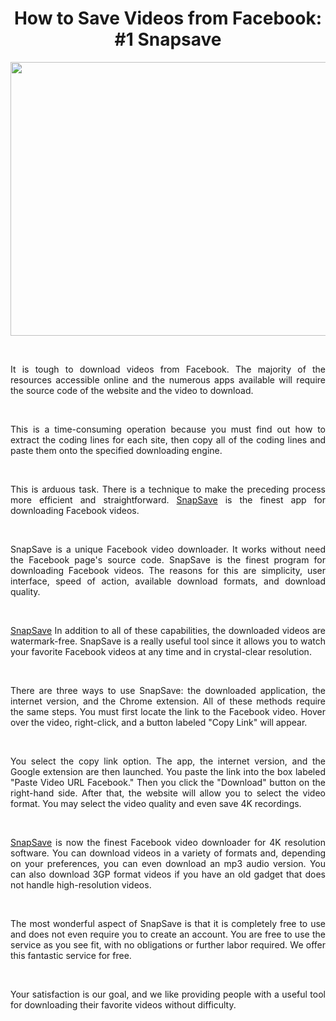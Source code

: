 <h1 style="text-align: center;">How to Save Videos from Facebook: #1 Snapsave</h1>
<p><a href="https://snapsave.app/"><strong><img style="display: block; margin-left: auto; margin-right: auto;" src="https://snapsave.app/img/how-to/use-snapsave.jpg" alt="" width="750" height="438" /></strong></a></p>
<p>&nbsp;</p>
<p style="text-align: justify;">It is tough to download videos from Facebook. The majority of the resources accessible online and the numerous apps available will require the source code of the website and the video to download.</p>
<p style="text-align: justify;">&nbsp;</p>
<p style="text-align: justify;">This is a time-consuming operation because you must find out how to extract the coding lines for each site, then copy all of the coding lines and paste them onto the specified downloading engine.</p>
<p style="text-align: justify;">&nbsp;</p>
<p style="text-align: justify;">This is arduous task. There is a technique to make the preceding process more efficient and straightforward. <a href="https://snapsave.app/id">SnapSave</a> is the finest app for downloading Facebook videos.</p>
<p style="text-align: justify;">&nbsp;</p>
<p style="text-align: justify;">SnapSave is a unique Facebook video downloader. It works without need the Facebook page's source code. SnapSave is the finest program for downloading Facebook videos. The reasons for this are simplicity, user interface, speed of action, available download formats, and download quality.</p>
<p style="text-align: justify;">&nbsp;</p>
<p style="text-align: justify;"><a href="https://snapsave.app/es">SnapSave</a> In addition to all of these capabilities, the downloaded videos are watermark-free. SnapSave is a really useful tool since it allows you to watch your favorite Facebook videos at any time and in crystal-clear resolution.</p>
<p style="text-align: justify;">&nbsp;</p>
<p style="text-align: justify;">There are three ways to use SnapSave: the downloaded application, the internet version, and the Chrome extension. All of these methods require the same steps. You must first locate the link to the Facebook video. Hover over the video, right-click, and a button labeled "Copy Link" will appear.</p>
<p style="text-align: justify;">&nbsp;</p>
<p style="text-align: justify;">You select the copy link option. The app, the internet version, and the Google extension are then launched. You paste the link into the box labeled "Paste Video URL Facebook." Then you click the "Download" button on the right-hand side. After that, the website will allow you to select the video format. You may select the video quality and even save 4K recordings.</p>
<p style="text-align: justify;">&nbsp;</p>
<p style="text-align: justify;"><a href="https://snapsave.app/">SnapSave</a> is now the finest Facebook video downloader for 4K resolution software. You can download videos in a variety of formats and, depending on your preferences, you can even download an mp3 audio version. You can also download 3GP format videos if you have an old gadget that does not handle high-resolution videos.</p>
<p style="text-align: justify;">&nbsp;</p>
<p style="text-align: justify;">The most wonderful aspect of SnapSave is that it is completely free to use and does not even require you to create an account. You are free to use the service as you see fit, with no obligations or further labor required. We offer this fantastic service for free.</p>
<p style="text-align: justify;">&nbsp;</p>
<p style="text-align: justify;">Your satisfaction is our goal, and we like providing people with a useful tool for downloading their favorite videos without difficulty.</p>
<p>&nbsp;</p>
